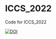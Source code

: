 # ICCS_2022
Code for ICCS_2022

[![DOI](https://zenodo.org/badge/439145956.svg)](https://zenodo.org/badge/latestdoi/439145956)
